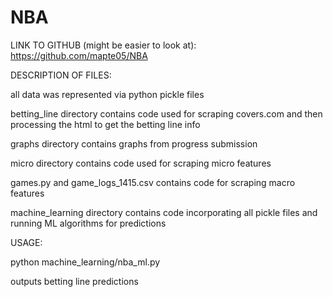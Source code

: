 # NBA

LINK TO GITHUB (might be easier to look at): https://github.com/mapte05/NBA

DESCRIPTION OF FILES:

all data was represented via python pickle files

betting_line directory contains code used for scraping covers.com and then processing the html to get the betting line info

graphs directory contains graphs from progress submission

micro directory contains code used for scraping micro features

games.py and game_logs_1415.csv contains code for scraping macro features

machine_learning directory contains code incorporating all pickle files and running ML algorithms for predictions

USAGE:

python machine_learning/nba_ml.py

outputs betting line predictions